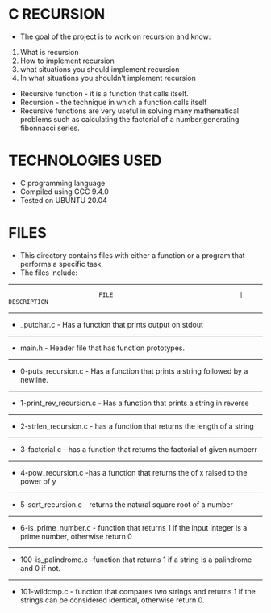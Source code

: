 # C RECURSION
* The goal of the project is to work on recursion and know:
1. What is recursion
2. How to implement recursion
3. what situations you should implement recursion
4. In what situations you shouldn’t implement recursion

* Recursive function - it is a function that calls itself.
* Recursion - the technique in which a function calls itself
* Recursive functions are very useful in solving many mathematical problems such as calculating the factorial of a number,generating fibonnacci series.

# TECHNOLOGIES USED
* C programming language
* Compiled using GCC 9.4.0
* Tested on UBUNTU 20.04

# FILES
* This directory contains files with either a function or a program that performs a specific task.
* The files include:

-----------------------------------------------------------------------------------------------------------------------------------------------------------------------
                             FILE                                   |                    DESCRIPTION                        
-----------------------------------------------------------------------------------------------------------------------------------------------------------------------
* _putchar.c - Has a function that prints output on stdout
-----------------------------------------------------------------------------------------------------------------------------------------------------------------------
* main.h - Header file that has function prototypes.
-----------------------------------------------------------------------------------------------------------------------------------------------------------------------
* 0-puts_recursion.c - Has a function that prints a string followed by a newline.
-----------------------------------------------------------------------------------------------------------------------------------------------------------------------
* 1-print_rev_recursion.c - Has a function that prints a string in reverse
-----------------------------------------------------------------------------------------------------------------------------------------------------------------------
* 2-strlen_recursion.c - has a function that returns the length of a string
-----------------------------------------------------------------------------------------------------------------------------------------------------------------------
* 3-factorial.c - has a function that returns the factorial of given numberr
-----------------------------------------------------------------------------------------------------------------------------------------------------------------------
* 4-pow_recursion.c -has a function that returns the of x raised to the power of y
-----------------------------------------------------------------------------------------------------------------------------------------------------------------------
* 5-sqrt_recursion.c - returns the natural square root of a number
-----------------------------------------------------------------------------------------------------------------------------------------------------------------------
* 6-is_prime_number.c - function that returns 1 if the input integer is a prime number, otherwise return 0
----------------------------------------------------------------------------------------------------------------------------------------------------------------------
* 100-is_palindrome.c -function that returns 1 if a string is a palindrome and 0 if not.
---------------------------------------------------------------------------------------------------------------------------------------------------------------------
* 101-wildcmp.c - function that compares two strings and returns 1 if the strings can be considered identical, otherwise return 0.

